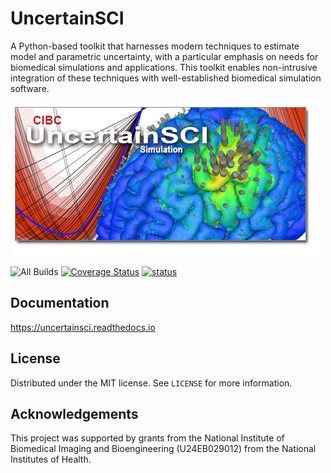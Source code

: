 # UncertainSCI


A Python-based toolkit that harnesses modern techniques to estimate model and parametric uncertainty, with a particular emphasis on needs for biomedical simulations and applications. This toolkit enables non-intrusive integration of these techniques with well-established biomedical simulation software.

![UncertainSCI](docs/_static/UncertainSCI.png "UncertainSCI")


![All Builds](https://github.com/SCIInstitute/UncertainSCI/workflows/Build/badge.svg)
[![Coverage Status](https://coveralls.io/repos/github/SCIInstitute/UncertainSCI/badge.svg?branch=master)](https://coveralls.io/github/SCIInstitute/UncertainSCI?branch=master)
[![status](https://joss.theoj.org/papers/660d2fe53fbf67dd2714e9546251bd33/status.svg)](https://joss.theoj.org/papers/660d2fe53fbf67dd2714e9546251bd33)


## Documentation

<https://uncertainsci.readthedocs.io>


## License

Distributed under the MIT license. See ``LICENSE`` for more information.

## Acknowledgements


This project was supported by grants from the National Institute of Biomedical Imaging and Bioengineering (U24EB029012) from the National Institutes of Health.
